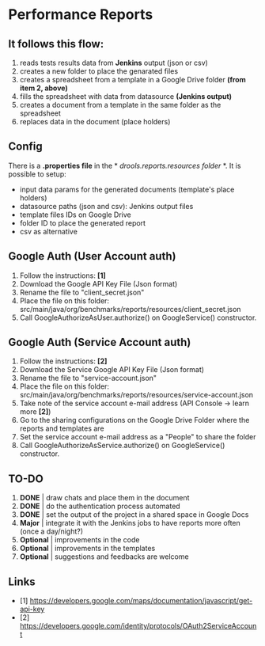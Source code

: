 # Performance Reports

## It follows this flow:
1. reads tests results data from **Jenkins** output (json or csv)
2. creates a new folder to place the genarated files
3. creates a spreadsheet from a template in a Google Drive folder **(from item 2, above)**
4. fills the spreadsheet with data from datasource **(Jenkins output)**
5. creates a document from a template in the same folder as the spreadsheet
6. replaces data in the document (place holders)

## Config
There is a **.properties file** in the * *drools.reports.resources folder* *. It is possible to setup:
- input data params for the generated documents (template's place holders)
- datasource paths (json and csv): Jenkins output files
- template files IDs on Google Drive
- folder ID to place the generated report
- csv as alternative

## Google Auth (User Account auth)
1. Follow the instructions: **[1]** 
2. Download the Google API Key File (Json format)
3. Rename the file to "client_secret.json"
4. Place the file on this folder: src/main/java/org/benchmarks/reports/resources/client_secret.json
5. Call GoogleAuthorizeAsUser.authorize() on GoogleService() constructor.

## Google Auth (Service Account auth)
1. Follow the instructions: **[2]**
2. Download the Service Google API Key File (Json format)
3. Rename the file to "service-account.json"
4. Place the file on this folder: src/main/java/org/benchmarks/reports/resources/service-account.json
5. Take note of the service account e-mail address (API Console -> learn more **[2]**)
7. Go to the sharing configurations on the Google Drive Folder where the reports and templates are
8. Set the service account e-mail address as a "People" to share the folder
9. Call GoogleAuthorizeAsService.authorize() on GoogleService() constructor.

## TO-DO
1. **DONE** | draw chats and place them in the document
2. **DONE** | do the authentication process automated
3. **DONE** | set the output of the project in a shared space in Google Docs
4. **Major** | integrate it with the Jenkins jobs to have reports more often (once a day/night?)
5. **Optional** | improvements in the code
6. **Optional** | improvements in the templates
7. **Optional** | suggestions and feedbacks are welcome

## Links
* [1] https://developers.google.com/maps/documentation/javascript/get-api-key
* [2] https://developers.google.com/identity/protocols/OAuth2ServiceAccount
